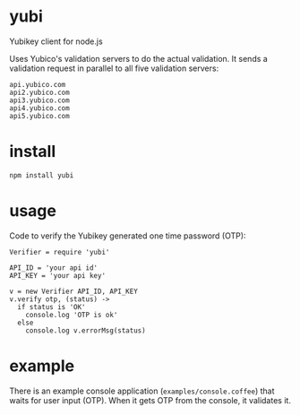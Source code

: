 yubi
====

Yubikey client for node.js

Uses Yubico's validation servers to do the actual validation. It sends a validation
request in parallel to all five validation servers:

```
api.yubico.com
api2.yubico.com
api3.yubico.com
api4.yubico.com
api5.yubico.com
```

install
=======

```
npm install yubi
```

usage
=====
Code to verify the Yubikey generated one time password (OTP):

```
Verifier = require 'yubi'

API_ID = 'your api id'
API_KEY = 'your api key'

v = new Verifier API_ID, API_KEY
v.verify otp, (status) ->
  if status is 'OK'
    console.log 'OTP is ok'
  else
    console.log v.errorMsg(status)
```

example
=======
There is an example console application (`examples/console.coffee`) that waits for user input (OTP). When it gets
OTP from the console, it validates it. 